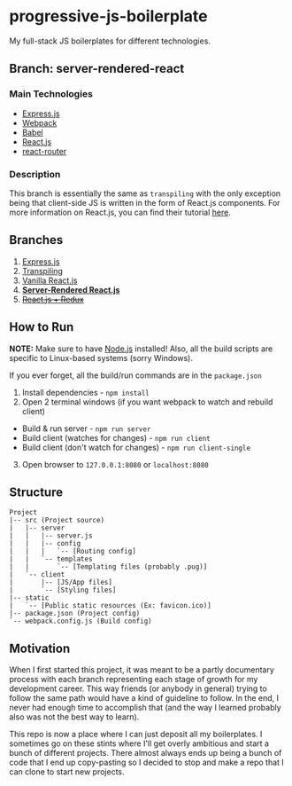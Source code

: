 # progressive-js-boilerplate

My full-stack JS boilerplates for different technologies.

## Branch: server-rendered-react

### Main Technologies
- [Express.js](http://expressjs.com/)
- [Webpack](https://webpack.github.io/)
- [Babel](https://babeljs.io/)
- [React.js](https://facebook.github.io/react/)
 - [react-router](https://github.com/reactjs/react-router)

### Description
This branch is essentially the same as `transpiling` with the only exception
being that client-side JS is written in the form of React.js components. For
more information on React.js, you can find their tutorial
[here](https://facebook.github.io/react/docs/tutorial.html).

## Branches

1. [Express.js](../../tree/express)
2. [Transpiling](../../tree/transpiling)
3. [Vanilla React.js](../../tree/react)
4. **[Server-Rendered React.js](../../tree/server-rendered-react)**
5. ~~[React.js + Redux](../../tree/reactredux)~~

## How to Run

**NOTE:** Make sure to have [Node.js](https://nodejs.org/en/) installed!
Also, all the build scripts are specific to Linux-based systems (sorry Windows).

If you ever forget, all the build/run commands are in the `package.json`

1. Install dependencies - `npm install`
2. Open 2 terminal windows (if you want webpack to watch and rebuild client)
 * Build & run server - `npm run server`
 * Build client (watches for changes) - `npm run client`
 * Build client (don't watch for changes) - `npm run client-single`
3. Open browser to `127.0.0.1:8080` or `localhost:8080`

## Structure
```
Project
|-- src (Project source)
|   |-- server
|   |   |-- server.js
|   |   |-- config
|   |   |   `-- [Routing config]
|   |   `-- templates
|   |       `-- [Templating files (probably .pug)]
|   `-- client
|       |-- [JS/App files]
|       `-- [Styling files]
|-- static
|   `-- [Public static resources (Ex: favicon.ico)]
|-- package.json (Project config)
`-- webpack.config.js (Build config)
```

## Motivation

When I first started this project, it was meant to be a partly documentary process with each branch representing each stage of growth for my development career. This way friends (or anybody in general) trying to follow the same path would have a kind of guideline to follow. In the end, I never had enough time to accomplish that (and the way I learned probably also was not the best way to learn). 

This repo is now a place where I can just deposit all my boilerplates. I sometimes go on these stints where I'll get overly ambitious and start a bunch of different projects. There almost always ends up being a bunch of code that I end up copy-pasting so I decided to stop and make a  repo that I can clone to start new projects.